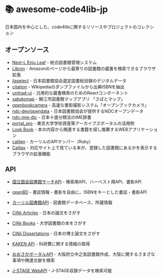 # 📚 awesome-code4lib-jp

日本国内を中心とした、code4libに関するリソースやプロジェクトのコレクション

## オープンソース

- [Next-L Enju Leaf](https://www.next-l.jp/?page=Next%2DL+Enju) - 統合図書館管理システム
- [Libron](https://github.com/champierre/libron) - Amazonのページから最寄りの図書館の蔵書を検索できるブラウザ拡張
- [jlaselect](https://github.com/CALIL/jlaselect) - 日本図書館協会選定図書総目録のデジタルデータ
- [citation](https://github.com/CALIL/citation) - Wikipediaのダンプファイルから出典ISBNを抽出
- [unitrad-ui](https://github.com/CALIL/unitrad-ui) - 汎用的な蔵書検索のためのReactコンポーネント
- [sabatomap](https://github.com/CALIL/sabatomap) - 鯖江市図書館マップアプリ 「さばとマップ」
- [openbookcamera](https://github.com/CALIL/openbookcamera) - 高速な書影撮影システム「オープンブックカメラ」
- [ndc-dev/opendata](https://github.com/ndc-dev/opendata) - 日本図書館協会が提供するNDCオープンデータ
- [ndc-ime-dic](https://github.com/ndc-dev/ndc-ime-dic) - 日本十進分類法のIME辞書
- [portal_pro](https://github.com/nakamura196/portal_pro) - 東京大学学術資産等アーカイブズポータルの活用例
- [Look Book](https://github.com/jphacks/TK_1712) - 本の内容から関連する書籍を探し推薦するWEBアプリケーション
- [calilen](https://github.com/kajyuuen/calilen) - カーリルのAPIマッパー（Ruby）
- [Calilay](https://github.com/namikister/calilay) - 対応サイト上で見ている本が、登録した図書館にあるかを表示するブラウザの拡張機能

## API

- [国立国会図書館サーチAPI](https://iss.ndl.go.jp/information/api/) - 検索用API、ハーベスト用API、書影API

- [openBD](https://openbd.jp/) - 書誌情報・書影を自由に。ISBNをキーとした書誌・書影API

- [カーリル図書館API](https://calil.jp/doc/api.html) - 図書館データベース、所蔵情報

- [CiNii Articles](https://support.nii.ac.jp/ja/cia/api/a_opensearch) - 日本の論文をさがす

- [CiNii Books](https://support.nii.ac.jp/ja/cinii/api/api_outline) - 大学図書館の本をさがす

- [CiNii Dissertations](https://support.nii.ac.jp/ja/cid/api/d_opensearch) - 日本の博士論文をさがす

- [KAKEN API](https://support.nii.ac.jp/ja/kaken/api/api_outline) - 科研費に関する情報の取得

- [おおさかポータルAPI](https://www.library.pref.osaka.jp/site/osakaportal/help-api.html) - 大阪府立中之島図書館作成、大阪に関するさまざな事項や関連文献を検索

- [J-STAGE WebAPI](https://www.jstage.jst.go.jp/static/pages/OtherJstageServices/TAB2/-char/ja) - J-STAGE収録データを検索可能

  
